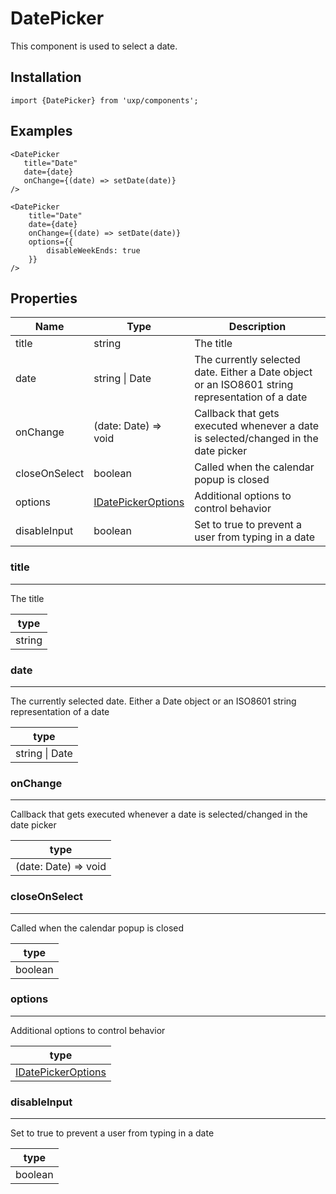 # DatePicker






This component is used to select a date.



## Installation



```tsx
import {DatePicker} from 'uxp/components';
```

## Examples



```tsx
<DatePicker
   title="Date"
   date={date}
   onChange={(date) => setDate(date)}
/>
```



```tsx
<DatePicker
    title="Date"
    date={date}
    onChange={(date) => setDate(date)}
    options={{
        disableWeekEnds: true
    }}
/>
```

## Properties

|Name|Type|Description|
|-|-|-|
|title|string|The title |
|date|string \| Date|The currently selected date. Either a Date object or an ISO8601 string representation of a date |
|onChange|(date: Date) => void|Callback that gets executed whenever a date is selected/changed in the date picker |
|closeOnSelect|boolean|Called when the calendar popup is closed |
|options|[IDatePickerOptions](types/IDatePickerOptions)|Additional options to control behavior |
|disableInput|boolean|Set to true to prevent a user from typing in a date |
### title



---



The title


|type|
|-|
|string|
### date



---



The currently selected date. Either a Date object or an ISO8601 string representation of a date


|type|
|-|
|string \| Date|
### onChange



---



Callback that gets executed whenever a date is selected/changed in the date picker


|type|
|-|
|(date: Date) => void|
### closeOnSelect



---



Called when the calendar popup is closed


|type|
|-|
|boolean|
### options



---



Additional options to control behavior


|type|
|-|
|[IDatePickerOptions](types/IDatePickerOptions)|
### disableInput



---



Set to true to prevent a user from typing in a date


|type|
|-|
|boolean|
